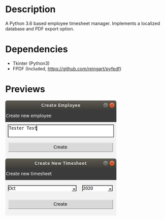 # Description
A Python 3.6 based employee timesheet manager. Implements a localized database and PDF export option.

# Dependencies
- Tkinter (Python3)
- FPDF (Included, https://github.com/reingart/pyfpdf)

# Previews
![Add employee demo](https://github.com/amattu2/employee-timesheet-manager/blob/master/new-employee-prompt.png)
![Add timesheet demo](https://github.com/amattu2/employee-timesheet-manager/blob/master/create-timesheet-prompt.png)
